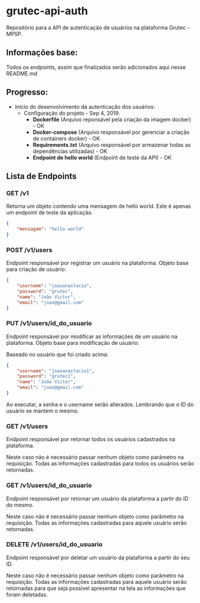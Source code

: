 # grutec-api-auth
Repositório para a API de autenticação de usuários na plataforma Grutec - MPSP.

## Informações base:
Todos os endpoints, assim que finalizados serão adicionados aqui nesse README.md

## Progresso:
* Início do desenvolvimento da autenticação dos usuários:
  * Configuração do projeto - Sep 4, 2019.
    * **Dockerfile** (Arquivo reponsável pela criação da imagem docker) - OK
    * **Docker-compose** (Arquivo responsável por gerenciar a criação de containers docker) - OK
    * **Requirements.txt** (Arquivo responsável por armazenar todas as dependências utilizadas) - OK
    * **Endpoint de hello world** (Endpoint de teste da API) - OK

## Lista de Endpoints

### GET /v1
Retorna um objeto contendo uma mensagem de hello world. Este é apenas um endpoint de teste da aplicação.

```json
{
    "mensagem": "hello world"
}
```

### POST /v1/users
Endpoint responsável por registrar um usuário na plataforma. Objeto base para criação de usuário:

```json
{
    "username": "joaoanastacio",
	"password": "grutec",
	"name": "João Victor",
	"email": "joao@gmail.com"
}
```

### PUT /v1/users/id_do_usuario
Endpoint responsável por modificar as informações de um usuário na plataforma. Objeto base para modificação de usuário:

Baseado no usuário que foi criado acima:

```json
{
    "username": "joaoanastacio1",
	"password": "grutec1",
	"name": "João Victor",
	"email": "joao@gmail.com"
}
```

Ao executar, a senha e o username serão alterados. Lembrando que o ID do usuário se mantem o mesmo.

### GET /v1/users

Endpoint responsável por retornar todos os usuários cadastrados na plataforma.

Neste caso não é necessário passar nenhum objeto como parâmetro na requisição. Todas as informações cadastradas para todos os usuários serão retornadas.

### GET /v1/users/id_do_usuario

Endpoint responsável por retornar um usuário da plataforma a partir do ID do mesmo.

Neste caso não é necessário passar nenhum objeto como parâmetro na requisição. Todas as informações cadastradas para aquele usuário serão retornadas.

### DELETE /v1/users/id_do_usuario

Endpoint responsável por deletar um usuário da plataforma a partir do seu ID.

Neste caso não é necessário passar nenhum objeto como parâmetro na requisição. Todas as informações cadastradas para aquele usuário serão retornadas para que seja possível apresentar na tela as informações que foram deletadas.
